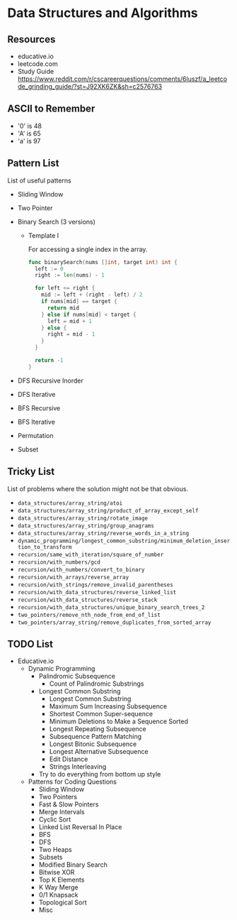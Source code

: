# Data Structures and Algorithms

## Resources

- educative.io
- leetcode.com
- Study Guide https://www.reddit.com/r/cscareerquestions/comments/6luszf/a_leetcode_grinding_guide/?st=J92XK6ZK&sh=c2576763

## ASCII to Remember

- '0' is 48
- 'A' is 65
- 'a' is 97

## Pattern List

List of useful patterns

- Sliding Window
- Two Pointer
- Binary Search (3 versions)
    - Template I

        For accessing a single index in the array.

        ```go
        func binarySearch(nums []int, target int) int {
          left := 0
          right := len(nums) - 1

          for left <= right {
            mid := left + (right - left) / 2
            if nums[mid] == target {
              return mid
            } else if nums[mid] < target {
              left = mid + 1
            } else {
              right = mid - 1
            }
          }

          return -1
        }
        ```

- DFS Recursive
    Inorder
- DFS Iterative
- BFS Recursive
- BFS Iterative
- Permutation
- Subset
 
## Tricky List

List of problems where the solution might not be that obvious.

- `data_structures/array_string/atoi`
- `data_structures/array_string/product_of_array_except_self`
- `data_structures/array_string/rotate_image`
- `data_structures/array_string/group_anagrams`
- `data_structures/array_string/reverse_words_in_a_string`
- `dynamic_programming/longest_common_substring/minimum_deletion_insertion_to_transform`
- `recursion/same_with_iteration/square_of_number`
- `recursion/with_numbers/gcd`
- `recursion/with_numbers/convert_to_binary`
- `recursion/with_arrays/reverse_array`
- `recursion/with_strings/remove_invalid_parentheses`
- `recursion/with_data_structures/reverse_linked_list`
- `recursion/with_data_structures/reverse_stack`
- `recursion/with_data_structures/unique_binary_search_trees_2`
- `two_pointers/remove_nth_node_from_end_of_list`
- `two_pointers/array_string/remove_duplicates_from_sorted_array`

## TODO List

- Educative.io
  - Dynamic Programming
      - Palindromic Subsequence
        - Count of Palindromic Substrings
      - Longest Common Substring
        - Longest Common Substring
        - Maximum Sum Increasing Subsequence
        - Shortest Common Super-sequence
        - Minimum Deletions to Make a Sequence Sorted
        - Longest Repeating Subsequence
        - Subsequence Pattern Matching
        - Longest Bitonic Subsequence
        - Longest Alternative Subsequence
        - Edit Distance
        - Strings Interleaving
      - Try to do everything from bottom up style
  - Patterns for Coding Questions
      - Sliding Window
      - Two Pointers
      - Fast & Slow Pointers
      - Merge Intervals
      - Cyclic Sort
      - Linked List Reversal In Place
      - BFS
      - DFS
      - Two Heaps
      - Subsets
      - Modified Binary Search
      - Bitwise XOR
      - Top K Elements
      - K Way Merge
      - 0/1 Knapsack
      - Topological Sort
      - Misc
